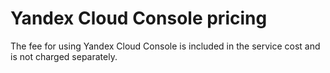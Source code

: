 # Yandex Cloud Console pricing

The fee for using Yandex Cloud Console is included in the service cost and is not charged separately.
